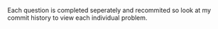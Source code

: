 Each question is completed seperately and recommited so look at my commit history to view each individual problem. 
